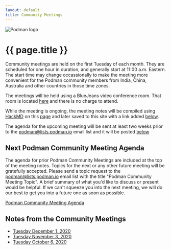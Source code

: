 ```yaml
---
layout: default
title: Community Meetings
---
```


![Podman logo](../../images/podman.svg)

# {{ page.title }}

Community meetings are held on the first Tuesday of each month.  They are scheduled for one hour in 
duration, and generally start at 11:00 a.m. Eastern.  The start time may change occassionally to make
the meeting more convenient for the Podman community members from India, China, Australia and other countries
in those time zones.

The meetings will be held using a BlueJeans video conference room.  That room is located [here](https://bluejeans.com/796412039)
and there is no charge to attend.

While the meeting is ongoing, the meeting notes will be compiled using [HackMD](https://hackmd.io) on this [page](https://hackmd.io/fc1zraYdS0-klJ2KJcfC7w)
and later saved to this site with a link added [below](https://podman.io/community/meeting/#notes-from-the-community-meetings).

The agenda for the upcoming meeting will be sent at least two weeks prior to the [podman@lists.podman.io](mailto:podman@lists.podman.io) email list and it will 
be posted [below](https://podman.io/community/meeting/#next-podman-community-meeting-agenda)

## Next Podman Community Meeting Agenda

The agenda for prior Podman Community Meetings are included at the top of the meeting notes.
Topics for the next or any other future meeting will be gratefully accepted.  Please send
a topic request to the [podman@lists.podman.io](mailto:podman@lists.podman.io) email list
with the title "Podman Community Meeting Topic".  A brief summary of what you'd like to
discuss or present would be helpful.  If we can't squeeze you into the next meeting,
we will do our best to get you into a future one as soon as possible.

 [Podman Community Meeting Agenda](https://podman.io/community/meeting/agenda)


## Notes from the Community Meetings

 * [Tuesday December 1, 2020](https://podman.io/community/meeting/notes/2020-12-01)
 * [Tuesday November 3, 2020](https://podman.io/community/meeting/notes/2020-11-03)
 * [Tuesday October 6, 2020](https://podman.io/community/meeting/notes/2020-10-06)

